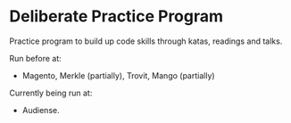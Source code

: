 # Deliberate Practice Program

Practice program to build up code skills through katas, readings and talks.

Run before at:

* Magento, Merkle (partially), Trovit, Mango (partially)

Currently being run at:

* Audiense.
